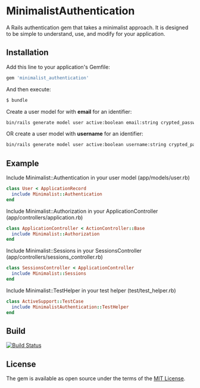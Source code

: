 # MinimalistAuthentication
A Rails authentication gem that takes a minimalist approach. It is designed to be simple to understand, use, and modify for your application.


## Installation
Add this line to your application's Gemfile:

```ruby
gem 'minimalist_authentication'
```

And then execute:
```bash
$ bundle
```

Create a user model for with **email** for an identifier:
```bash
bin/rails generate model user active:boolean email:string crypted_password:string salt:string last_logged_in_at:datetime
```

OR create a user model with **username** for an identifier:
```bash
bin/rails generate model user active:boolean username:string crypted_password:string salt:string last_logged_in_at:datetime
```


## Example
Include Minimalist::Authentication in your user model (app/models/user.rb)
```ruby
class User < ApplicationRecord
  include Minimalist::Authentication
end
```

Include Minimalist::Authorization in your ApplicationController (app/controllers/application.rb)
```ruby
class ApplicationController < ActionController::Base
  include Minimalist::Authorization
end
```

Include Minimalist::Sessions in your SessionsController (app/controllers/sessions_controller.rb)
```ruby
class SessionsController < ApplicationController
  include Minimalist::Sessions
end
```

Include Minimalist::TestHelper in your test helper (test/test_helper.rb)
```ruby
class ActiveSupport::TestCase
  include MinimalistAuthentication::TestHelper
end
```

## Build
[![Build Status](https://travis-ci.org/wwidea/minimalist_authentication.svg?branch=master)](https://travis-ci.org/wwidea/minimalist_authentication)


## License
The gem is available as open source under the terms of the [MIT License](http://opensource.org/licenses/MIT).
